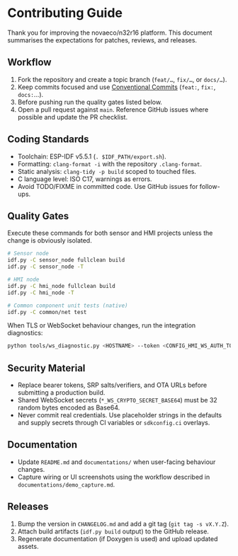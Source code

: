 # Contributing Guide

Thank you for improving the novaeco/n32r16 platform. This document summarises the expectations for patches, reviews, and releases.

## Workflow

1. Fork the repository and create a topic branch (`feat/…`, `fix/…`, or `docs/…`).
2. Keep commits focused and use [Conventional Commits](https://www.conventionalcommits.org/) (`feat:`, `fix:`, `docs:`…).
3. Before pushing run the quality gates listed below.
4. Open a pull request against `main`. Reference GitHub issues where possible and update the PR checklist.

## Coding Standards

- Toolchain: ESP-IDF v5.5.1 (`. $IDF_PATH/export.sh`).
- Formatting: `clang-format -i` with the repository `.clang-format`.
- Static analysis: `clang-tidy -p build` scoped to touched files.
- C language level: ISO C17, warnings as errors.
- Avoid TODO/FIXME in committed code. Use GitHub issues for follow-ups.

## Quality Gates

Execute these commands for both sensor and HMI projects unless the change is obviously isolated.

```bash
# Sensor node
idf.py -C sensor_node fullclean build
idf.py -C sensor_node -T

# HMI node
idf.py -C hmi_node fullclean build
idf.py -C hmi_node -T

# Common component unit tests (native)
idf.py -C common/net test
```

When TLS or WebSocket behaviour changes, run the integration diagnostics:

```bash
python tools/ws_diagnostic.py <HOSTNAME> --token <CONFIG_HMI_WS_AUTH_TOKEN>
```

## Security Material

- Replace bearer tokens, SRP salts/verifiers, and OTA URLs before submitting a production build.
- Shared WebSocket secrets (`*_WS_CRYPTO_SECRET_BASE64`) must be 32 random bytes encoded as Base64.
- Never commit real credentials. Use placeholder strings in the defaults and supply secrets through CI variables or
  `sdkconfig.ci` overlays.

## Documentation

- Update `README.md` and `documentations/` when user-facing behaviour changes.
- Capture wiring or UI screenshots using the workflow described in `documentations/demo_capture.md`.

## Releases

1. Bump the version in `CHANGELOG.md` and add a git tag (`git tag -s vX.Y.Z`).
2. Attach build artifacts (`idf.py build` output) to the GitHub release.
3. Regenerate documentation (if Doxygen is used) and upload updated assets.

